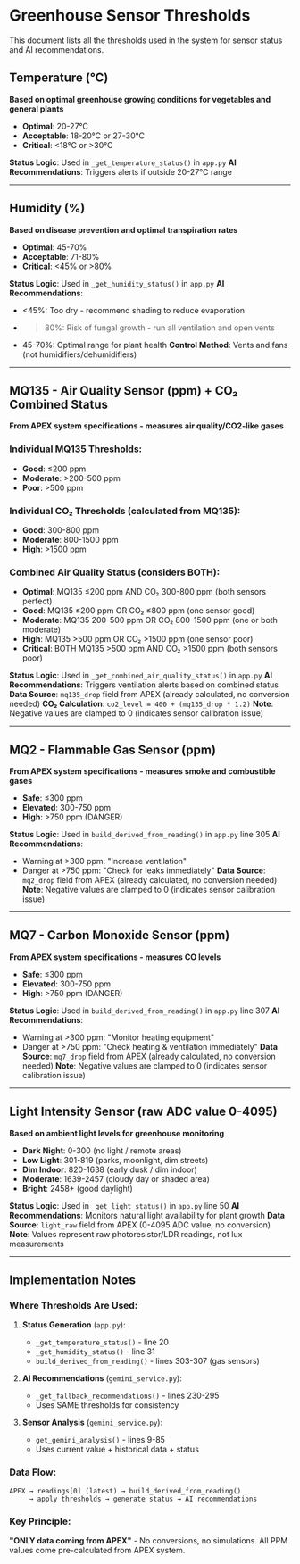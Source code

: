 # Greenhouse Sensor Thresholds

This document lists all the thresholds used in the system for sensor status and AI recommendations.

## Temperature (°C)
**Based on optimal greenhouse growing conditions for vegetables and general plants**

- **Optimal**: 20-27°C
- **Acceptable**: 18-20°C or 27-30°C  
- **Critical**: <18°C or >30°C

**Status Logic**: Used in `_get_temperature_status()` in `app.py`
**AI Recommendations**: Triggers alerts if outside 20-27°C range

---

## Humidity (%)
**Based on disease prevention and optimal transpiration rates**

- **Optimal**: 45-70%
- **Acceptable**: 71-80%
- **Critical**: <45% or >80%

**Status Logic**: Used in `_get_humidity_status()` in `app.py`
**AI Recommendations**: 
  - <45%: Too dry - recommend shading to reduce evaporation
  - >80%: Risk of fungal growth - run all ventilation and open vents
  - 45-70%: Optimal range for plant health
**Control Method**: Vents and fans (not humidifiers/dehumidifiers)

---

## MQ135 - Air Quality Sensor (ppm) + CO₂ Combined Status
**From APEX system specifications - measures air quality/CO2-like gases**

### Individual MQ135 Thresholds:
- **Good**: ≤200 ppm
- **Moderate**: >200-500 ppm  
- **Poor**: >500 ppm

### Individual CO₂ Thresholds (calculated from MQ135):
- **Good**: 300-800 ppm
- **Moderate**: 800-1500 ppm
- **High**: >1500 ppm

### Combined Air Quality Status (considers BOTH):
- **Optimal**: MQ135 ≤200 ppm AND CO₂ 300-800 ppm (both sensors perfect)
- **Good**: MQ135 ≤200 ppm OR CO₂ ≤800 ppm (one sensor good)
- **Moderate**: MQ135 200-500 ppm OR CO₂ 800-1500 ppm (one or both moderate)
- **High**: MQ135 >500 ppm OR CO₂ >1500 ppm (one sensor poor)
- **Critical**: BOTH MQ135 >500 ppm AND CO₂ >1500 ppm (both sensors poor)

**Status Logic**: Used in `_get_combined_air_quality_status()` in `app.py`
**AI Recommendations**: Triggers ventilation alerts based on combined status
**Data Source**: `mq135_drop` field from APEX (already calculated, no conversion needed)
**CO₂ Calculation**: `co2_level = 400 + (mq135_drop * 1.2)`
**Note**: Negative values are clamped to 0 (indicates sensor calibration issue)

---
## MQ2 - Flammable Gas Sensor (ppm)
**From APEX system specifications - measures smoke and combustible gases**

- **Safe**: ≤300 ppm
- **Elevated**: 300-750 ppm
- **High**: >750 ppm (DANGER)

**Status Logic**: Used in `build_derived_from_reading()` in `app.py` line 305
**AI Recommendations**: 
  - Warning at >300 ppm: "Increase ventilation"
  - Danger at >750 ppm: "Check for leaks immediately"
**Data Source**: `mq2_drop` field from APEX (already calculated, no conversion needed)
**Note**: Negative values are clamped to 0 (indicates sensor calibration issue)

---

## MQ7 - Carbon Monoxide Sensor (ppm)
**From APEX system specifications - measures CO levels**

- **Safe**: ≤300 ppm
- **Elevated**: 300-750 ppm  
- **High**: >750 ppm (DANGER)

**Status Logic**: Used in `build_derived_from_reading()` in `app.py` line 307
**AI Recommendations**:
  - Warning at >300 ppm: "Monitor heating equipment"  
  - Danger at >750 ppm: "Check heating & ventilation immediately"
**Data Source**: `mq7_drop` field from APEX (already calculated, no conversion needed)
**Note**: Negative values are clamped to 0 (indicates sensor calibration issue)

---

## Light Intensity Sensor (raw ADC value 0-4095)
**Based on ambient light levels for greenhouse monitoring**

- **Dark Night**: 0-300 (no light / remote areas)
- **Low Light**: 301-819 (parks, moonlight, dim streets)
- **Dim Indoor**: 820-1638 (early dusk / dim indoor)
- **Moderate**: 1639-2457 (cloudy day or shaded area)
- **Bright**: 2458+ (good daylight)

**Status Logic**: Used in `_get_light_status()` in `app.py` line 50
**AI Recommendations**: Monitors natural light availability for plant growth
**Data Source**: `light_raw` field from APEX (0-4095 ADC value, no conversion)
**Note**: Values represent raw photoresistor/LDR readings, not lux measurements

---

## Implementation Notes

### Where Thresholds Are Used:

1. **Status Generation** (`app.py`):
   - `_get_temperature_status()` - line 20
   - `_get_humidity_status()` - line 31
   - `build_derived_from_reading()` - lines 303-307 (gas sensors)

2. **AI Recommendations** (`gemini_service.py`):
   - `_get_fallback_recommendations()` - lines 230-295
   - Uses SAME thresholds for consistency

3. **Sensor Analysis** (`gemini_service.py`):
   - `get_gemini_analysis()` - lines 9-85
   - Uses current value + historical data + status

### Data Flow:
```
APEX → readings[0] (latest) → build_derived_from_reading() 
     → apply thresholds → generate status → AI recommendations
```

### Key Principle:
**"ONLY data coming from APEX"** - No conversions, no simulations.
All PPM values come pre-calculated from APEX system.
